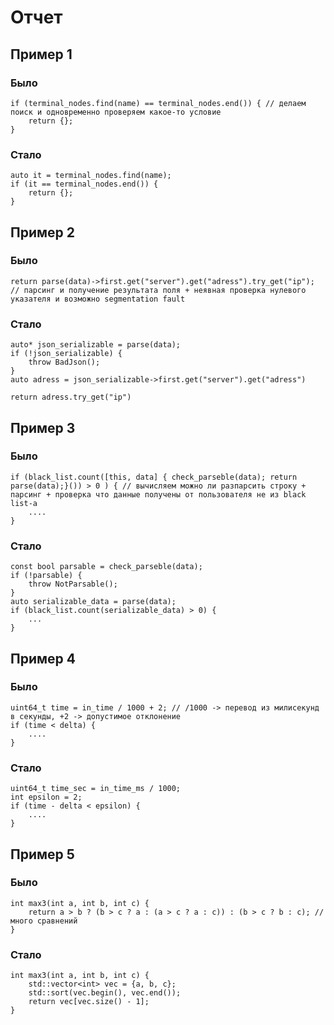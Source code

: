 # Отчет

## Пример 1

### Было

```
if (terminal_nodes.find(name) == terminal_nodes.end()) { // делаем поиск и одновременно проверяем какое-то условие
    return {};
}
```
### Стало
```
auto it = terminal_nodes.find(name);
if (it == terminal_nodes.end()) {
    return {};
}
```

## Пример 2

### Было

```
return parse(data)->first.get("server").get("adress").try_get("ip"); // парсинг и получение результата поля + неявная проверка нулевого указателя и возможно segmentation fault
```

### Стало

```
auto* json_serializable = parse(data);
if (!json_serializable) {
    throw BadJson();
}
auto adress = json_serializable->first.get("server").get("adress")

return adress.try_get("ip")
```

## Пример 3

### Было

```
if (black_list.count([this, data] { check_parseble(data); return parse(data);}()) > 0 ) { // вычисляем можно ли разпарсить строку + парсинг + проверка что данные получены от пользователя не из black list-a
    ....
}
```

### Стало

```
const bool parsable = check_parseble(data);
if (!parsable) {
    throw NotParsable();
}
auto serializable_data = parse(data);
if (black_list.count(serializable_data) > 0) {
    ...
}
```

## Пример 4

### Было

```
uint64_t time = in_time / 1000 + 2; // /1000 -> перевод из милисекунд в секунды, +2 -> допустимое отклонение
if (time < delta) {
    ....
}
```
### Стало

```
uint64_t time_sec = in_time_ms / 1000;
int epsilon = 2;
if (time - delta < epsilon) {
    ....
}
```

## Пример 5

### Было

```
int max3(int a, int b, int c) {
    return a > b ? (b > c ? a : (a > c ? a : c)) : (b > c ? b : c); // много сравнений
}
```

### Стало

```
int max3(int a, int b, int c) {
    std::vector<int> vec = {a, b, c};
    std::sort(vec.begin(), vec.end());
    return vec[vec.size() - 1];
}
```
